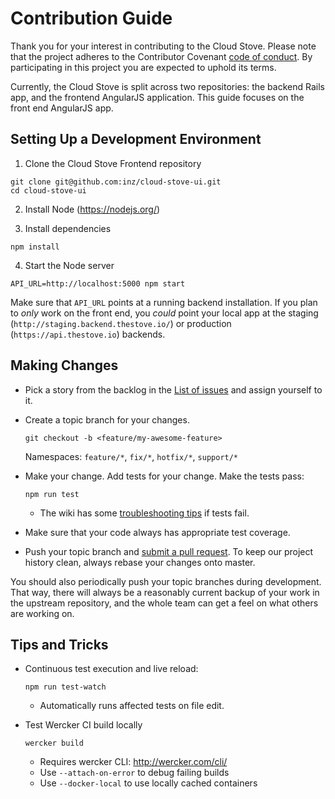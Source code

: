 # Contribution Guide

Thank you for your interest in contributing to the Cloud Stove. Please note that the project adheres to the Contributor Covenant [code of conduct](./docs/CODE_OF_CONDUCT.md). By participating in this project you are expected to uphold its terms.

Currently, the Cloud Stove is split across two repositories: the backend Rails app, and the frontend AngularJS application. This guide focuses on the front end AngularJS app.

## Setting Up a Development Environment

1. Clone the Cloud Stove Frontend repository
  
  ```shell
  git clone git@github.com:inz/cloud-stove-ui.git
  cd cloud-stove-ui
  ```
    
2. Install Node (https://nodejs.org/)

3. Install dependencies

  ```shell
  npm install
  ```

4. Start the Node server

  ```shell
  API_URL=http://localhost:5000 npm start
  ```
  
  Make sure that `API_URL` points at a running backend installation. If you plan to _only_ work on the front end, you _could_ point your local app at the staging (`http://staging.backend.thestove.io/`) or production (`https://api.thestove.io`) backends. 

## Making Changes

* Pick a story from the backlog in the [List of issues](https://github.com/inz/cloud-stove-ui/issues) and assign yourself to it.

* Create a topic branch for your changes.
  
  ```shell
  git checkout -b <feature/my-awesome-feature>
  ```

  Namespaces: `feature/*`, `fix/*`, `hotfix/*`, `support/*`

* Make your change. Add tests for your change. Make the tests pass:
  
  ```shell
  npm run test
  ```
  
  * The wiki has some [troubleshooting tips](https://github.com/inz/cloud-stove/wiki#troubleshooting) if tests fail.

* Make sure that your code always has appropriate test coverage.

* Push your topic branch and [submit a pull request](https://github.com/inz/cloud-stove-ui/compare). To keep our project history clean, always rebase your changes onto master.

You should also periodically push your topic branches during development. That
way, there will always be a reasonably current backup of your work in the
upstream repository, and the whole team can get a feel on what others are
working on.

## Tips and Tricks

* Continuous test execution and live reload:

  ```shell
  npm run test-watch
  ```

  * Automatically runs affected tests on file edit.

* Test Wercker CI build locally

  ```shell
  wercker build
  ```

  * Requires wercker CLI: http://wercker.com/cli/
  * Use `--attach-on-error` to debug failing builds
  * Use `--docker-local` to use locally cached containers